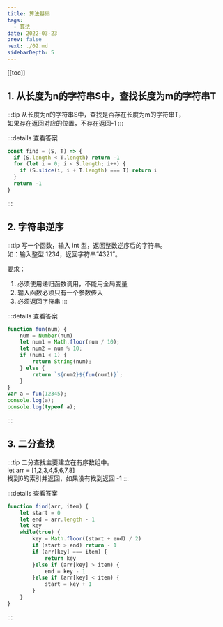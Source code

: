 ```yaml
---
title: 算法基础
tags: 
  - 算法
date: 2022-03-23
prev: false
next: ./02.md
sidebarDepth: 5
---
```


[[toc]]

## 1. 从长度为n的字符串S中，查找长度为m的字符串T

:::tip
从长度为n的字符串S中，查找是否存在长度为m的字符串T，  
如果存在返回对应的位置，不存在返回-1
:::

:::details 查看答案
```js
const find = (S, T) => {
  if (S.length < T.length) return -1
  for (let i = 0; i < S.length; i++) {
    if (S.slice(i, i + T.length) === T) return i
  }
  return -1
}
```
:::

## 2. 字符串逆序

:::tip
写一个函数，输入 int 型，返回整数逆序后的字符串。  
如：输入整型 1234，返回字符串“4321”。  

要求：
1. 必须使用递归函数调用，不能用全局变量
2. 输入函数必须只有一个参数传入
3. 必须返回字符串
:::

:::details 查看答案
```js
function fun(num) {
    num = Number(num)
    let num1 = Math.floor(num / 10);
    let num2 = num % 10;
    if (num1 < 1) {
        return String(num);
    } else {
        return `${num2}${fun(num1)}`;
    }
}
var a = fun(12345);
console.log(a);
console.log(typeof a);
```
:::

## 3. 二分查找
:::tip
二分查找主要建立在有序数组中。  
let arr = [1,2,3,4,5,6,7,8]  
找到6的索引并返回，如果没有找到返回 -1
:::

:::details 查看答案

```js
function find(arr, item) {
    let start = 0
    let end = arr.length - 1
    let key
    while(true) {
        key = Math.floor((start + end) / 2)
        if (start > end) return - 1
        if (arr[key] === item) {
            return key
        }else if (arr[key] > item) {
            end = key - 1
        }else if (arr[key] < item) {
            start = key + 1
        }
    }
}

```

:::